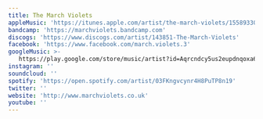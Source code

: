 ```yaml
---
title: The March Violets
appleMusic: 'https://itunes.apple.com/artist/the-march-violets/155893306'
bandcamp: 'https://marchviolets.bandcamp.com'
discogs: 'https://www.discogs.com/artist/143851-The-March-Violets'
facebook: 'https://www.facebook.com/march.violets.3'
googleMusic: >-
   https://play.google.com/store/music/artist?id=Aqrcndcy5us2eupdnqoxa6pogeu
instagram: ''
soundcloud: ''
spotify: 'https://open.spotify.com/artist/03FKngvcynr4H8PuTP8n19'
twitter: ''
website: 'http://www.marchviolets.co.uk'
youtube: ''
---
```

